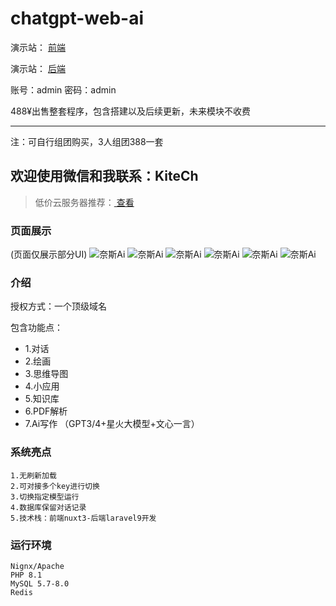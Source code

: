 # chatgpt-web-ai

演示站： [前端](https://www.ailtba.com)

演示站： [后端](http://chat.twoai.cn/admins)

账号：admin 密码：admin

488¥出售整套程序，包含搭建以及后续更新，未来模块不收费

---
注：可自行组团购买，3人组团388一套

欢迎使用微信和我联系：KiteCh
---
> 低价云服务器推荐：<a href="https://www.rainyun.com/yuy_" target="_blank">  查看 </a>

### 页面展示
(页面仅展示部分UI)
![奈斯Ai](https://nsmao.oss-cn-shanghai.aliyuncs.com/202308/15/F0F0MCpGGZAJDEszwmakvA6y4Vl3H4bU9YFVusDX.png)
![奈斯Ai](https://nsmao.oss-cn-shanghai.aliyuncs.com/202308/15/b0KzbtkBvv1OSFBVyUq2LxIVDa3xM0hBh7iOk0kF.png)
![奈斯Ai](https://nsmao.oss-cn-shanghai.aliyuncs.com/202308/15/1t1lBGKK4IYttHfIwU0vhTFVwSdxcuuoeL5qUrmb.png)
![奈斯Ai](https://nsmao.oss-cn-shanghai.aliyuncs.com/202308/15/F0F0MCpGGZAJDEszwmakvA6y4Vl3H4bU9YFVusDX.png)
![奈斯Ai](https://nsmao.oss-cn-shanghai.aliyuncs.com/202308/15/PZ1IIhFbXKume1FIxDJ21K0a5CzdHqUuCBEsXslt.png)
![奈斯Ai](https://nsmao.oss-cn-shanghai.aliyuncs.com/202308/15/lG7NHKFRgBgjsMnURDWieUnrY64vuSC6zMKSkt1B.png)

### 介绍
授权方式：一个顶级域名

包含功能点：
- 1.对话
- 2.绘画
- 3.思维导图
- 4.小应用
- 5.知识库
- 6.PDF解析
- 7.Ai写作
（GPT3/4+星火大模型+文心一言）

### 系统亮点
~~~
1.无刷新加载
2.可对接多个key进行切换
3.切换指定模型运行
4.数据库保留对话记录
5.技术栈：前端nuxt3-后端laravel9开发
~~~


### 运行环境

```
Nignx/Apache
PHP 8.1
MySQL 5.7-8.0
Redis
```
